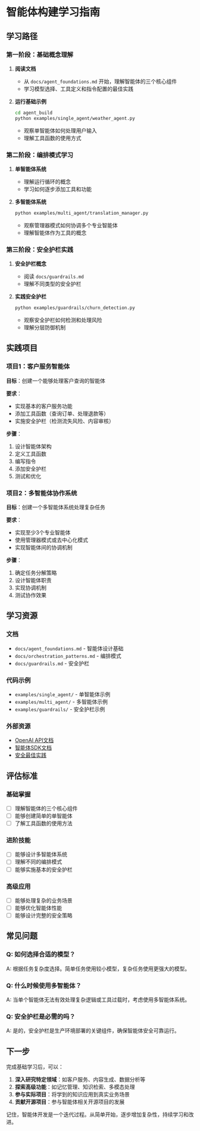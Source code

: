 # 智能体构建学习指南

## 学习路径

### 第一阶段：基础概念理解

1. **阅读文档**
   - 从 `docs/agent_foundations.md` 开始，理解智能体的三个核心组件
   - 学习模型选择、工具定义和指令配置的最佳实践

2. **运行基础示例**
   ```bash
   cd agent_build
   python examples/single_agent/weather_agent.py
   ```
   - 观察单智能体如何处理用户输入
   - 理解工具函数的使用方式

### 第二阶段：编排模式学习

1. **单智能体系统**
   - 理解运行循环的概念
   - 学习如何逐步添加工具和功能

2. **多智能体系统**
   ```bash
   python examples/multi_agent/translation_manager.py
   ```
   - 观察管理器模式如何协调多个专业智能体
   - 理解智能体作为工具的概念

### 第三阶段：安全护栏实践

1. **安全护栏概念**
   - 阅读 `docs/guardrails.md`
   - 理解不同类型的安全护栏

2. **实践安全护栏**
   ```bash
   python examples/guardrails/churn_detection.py
   ```
   - 观察安全护栏如何检测和处理风险
   - 理解分层防御机制

## 实践项目

### 项目1：客户服务智能体

**目标**：创建一个能够处理客户查询的智能体

**要求**：
- 实现基本的客户服务功能
- 添加工具函数（查询订单、处理退款等）
- 实施安全护栏（检测流失风险、内容审核）

**步骤**：
1. 设计智能体架构
2. 定义工具函数
3. 编写指令
4. 添加安全护栏
5. 测试和优化

### 项目2：多智能体协作系统

**目标**：创建一个多智能体系统处理复杂任务

**要求**：
- 实现至少3个专业智能体
- 使用管理器模式或去中心化模式
- 实现智能体间的协调机制

**步骤**：
1. 确定任务分解策略
2. 设计智能体职责
3. 实现协调机制
4. 测试协作效果

## 学习资源

### 文档
- `docs/agent_foundations.md` - 智能体设计基础
- `docs/orchestration_patterns.md` - 编排模式
- `docs/guardrails.md` - 安全护栏

### 代码示例
- `examples/single_agent/` - 单智能体示例
- `examples/multi_agent/` - 多智能体示例
- `examples/guardrails/` - 安全护栏示例

### 外部资源
- [OpenAI API文档](https://platform.openai.com/docs)
- [智能体SDK文档](https://platform.openai.com/docs/agents)
- [安全最佳实践](https://platform.openai.com/docs/guides/safety-best-practices)

## 评估标准

### 基础掌握
- [ ] 理解智能体的三个核心组件
- [ ] 能够创建简单的单智能体
- [ ] 了解工具函数的使用方法

### 进阶技能
- [ ] 能够设计多智能体系统
- [ ] 理解不同的编排模式
- [ ] 能够实施基本的安全护栏

### 高级应用
- [ ] 能够处理复杂的业务场景
- [ ] 能够优化智能体性能
- [ ] 能够设计完整的安全策略

## 常见问题

### Q: 如何选择合适的模型？
A: 根据任务复杂度选择。简单任务使用较小模型，复杂任务使用更强大的模型。

### Q: 什么时候使用多智能体？
A: 当单个智能体无法有效处理复杂逻辑或工具过载时，考虑使用多智能体系统。

### Q: 安全护栏是必需的吗？
A: 是的，安全护栏是生产环境部署的关键组件，确保智能体安全可靠运行。

## 下一步

完成基础学习后，可以：

1. **深入研究特定领域**：如客户服务、内容生成、数据分析等
2. **探索高级功能**：如记忆管理、知识检索、多模态处理
3. **参与实际项目**：将学到的知识应用到真实业务场景
4. **贡献开源项目**：参与智能体相关开源项目的发展

记住，智能体开发是一个迭代过程。从简单开始，逐步增加复杂性，持续学习和改进。 